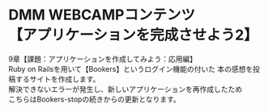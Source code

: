# DMM WEBCAMPコンテンツ<br>【アプリケーションを完成させよう2】
9章【課題：アプリケーションを作成してみよう：応用編】<br>
Ruby on Railsを用いて【Bookers】というログイン機能の付いた
本の感想を投稿するサイトを作成します。<br>
解決できないエラーが発生し、新しいアプリケーションを再作成したため<br>
こちらはBookers-stopの続きからの更新となります。
